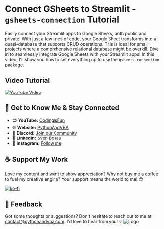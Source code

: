 # Connect GSheets to Streamlit - `gsheets-connection` Tutorial
Easily connect your Streamlit apps to Google Sheets, both public and private! With just a few lines of code, your Google Sheet transforms into a quasi-database that supports CRUD operations. This is ideal for small projects where a comprehensive relational database might be overkill. Dive in to seamlessly integrate Google Sheets with your Streamlit apps! In this video, I'll show you how to set everything up to use the `gsheets-connection` package.

## Video Tutorial
[![YouTube Video](https://img.youtube.com/vi/HwxrXnYVIlU/0.jpg)](https://youtu.be/HwxrXnYVIlU)

## 🤝 Get to Know Me & Stay Connected
- 📺 **YouTube:** [CodingIsFun](https://youtube.com/c/CodingIsFun)
- 🌐 **Website:** [PythonAndVBA](https://pythonandvba.com)
- 💬 **Discord:** [Join our Community](https://pythonandvba.com/discord)
- 💼 **LinkedIn:** [Sven Bosau](https://www.linkedin.com/in/sven-bosau/)
- 📸 **Instagram:** [Follow me](https://www.instagram.com/sven_bosau/)

## ☕️ Support My Work
Love my content and want to show appreciation? Why not [buy me a coffee](https://pythonandvba.com/coffee-donation) to fuel my creative engine? Your support means the world to me! 😊

[![ko-fi](https://ko-fi.com/img/githubbutton_sm.svg)](https://pythonandvba.com/coffee-donation)

## 💌 Feedback
Got some thoughts or suggestions? Don't hesitate to reach out to me at contact@pythonandvba.com. I'd love to hear from you! 💡
![Logo](https://www.pythonandvba.com/banner-img)

